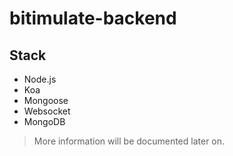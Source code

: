 # bitimulate-backend

## Stack
- Node.js
 - Koa
 - Mongoose
 - Websocket
- MongoDB

> More information will be documented later on.